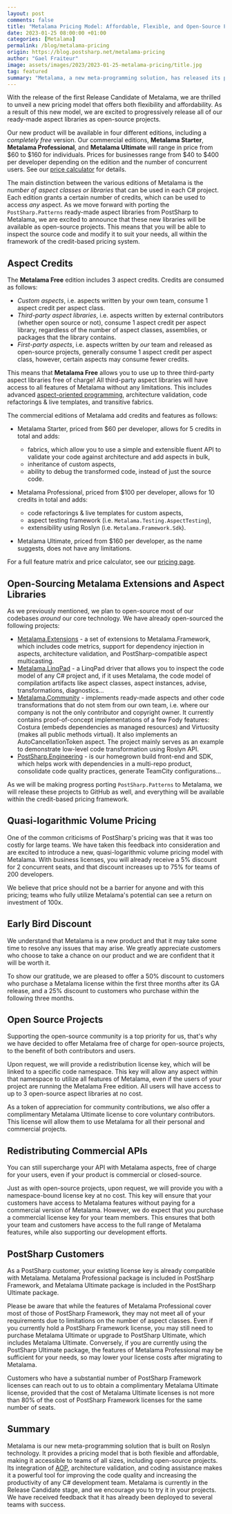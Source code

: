 ```yaml
---
layout: post 
comments: false
title: "Metalama Pricing Model: Affordable, Flexible, and Open-Source Friendly"
date: 2023-01-25 08:00:00 +01:00
categories: [Metalama]
permalink: /blog/metalama-pricing
origin: https://blog.postsharp.net/metalama-pricing
author: "Gael Fraiteur"
image: assets/images/2023/2023-01-25-metalama-pricing/title.jpg
tag: featured
summary: "Metalama, a new meta-programming solution, has released its pricing model with four editions, including a free version. The model includes affordable and flexible options, discounts for early adopters, free access for open-source projects, and special arrangements for existing PostSharp customers."
---
```


With the release of the first Release Candidate of Metalama, we are thrilled to unveil a new pricing model that offers both flexibility and affordability. As a result of this new model, we are excited to progressively release all of our ready-made aspect libraries as open-source projects.

Our new product will be available in four different editions, including a _completely free_ version. Our commercial editions, **Metalama Starter**, **Metalama Professional**, and **Metalama Ultimate** will range in price from $60 to $160 for individuals. Prices for businesses range from $40 to $400 per developer depending on the edition and the number of concurrent users. See our [price calculator](https://www.postsharp.net/metalama/pricing) for details.

The main distinction between the various editions of Metalama is the _number of aspect classes or libraries_ that can be used in each C# project. Each edition grants a certain number of credits, which can be used to access _any_ aspect. As we move forward with porting the `PostSharp.Patterns` ready-made aspect libraries from PostSharp to Metalama, we are excited to announce that these new libraries will be available as open-source projects. This means that you will be able to inspect the source code and modify it to suit your needs, all within the framework of the credit-based pricing system.

## Aspect Credits

The **Metalama Free** edition includes 3 aspect credits. Credits are consumed as follows:

* _Custom aspects_, i.e. aspects written by your own team, consume 1 aspect credit per aspect class.
* _Third-party aspect libraries_, i.e. aspects written by external contributors (whether open source or not), consume 1 aspect credit per aspect library, regardless of the number of aspect classes, assemblies, or packages that the library contains.
* _First-party aspects_, i.e. aspects written by _our_ team and released as open-source projects, generally consume 1 aspect credit per aspect class, however, certain aspects may consume fewer credits.

This means that **Metalama Free** allows you to use up to three third-party aspect libraries free of charge! All third-party aspect libraries will have access to all features of Metalama without any limitations. This includes advanced [aspect-oriented programming](https://www.postsharp.net/solutions/aspect-oriented-programming), architecture validation, code refactorings & live templates, and transitive fabrics.

The commercial editions of Metalama add credits and features as follows:

* Metalama Starter, priced from $60 per developer, allows for 5 credits in total and adds:
  * fabrics, which allow you to use a simple and extensible fluent API to validate your code against architecture and add aspects in bulk,
  * inheritance of custom aspects,
  * ability to debug the transformed code, instead of just the source code.

* Metalama Professional, priced from $100 per developer, allows for 10 credits in total and adds:
  * code refactorings & live templates for custom aspects,
  * aspect testing framework (i.e. `Metalama.Testing.AspectTesting`),
  * extensibility using Roslyn (i.e. `Metalama.Framework.Sdk`).

* Metalama Ultimate, priced from $160 per developer, as the name suggests, does not have any limitations.

For a full feature matrix and price calculator, see our [pricing page](https://www.postsharp.net/metalama/pricing).

## Open-Sourcing Metalama Extensions and Aspect Libraries

As we previously mentioned, we plan to open-source most of our codebases _around_ our core technology. We have already open-sourced the following projects:

* [Metalama.Extensions](https://github.com/metalama/Metalama.Extensions) - a set of extensions to Metalama.Framework, which includes code metrics, support for dependency injection in aspects, architecture validation, and PostSharp-compatible aspect multicasting.
* [Metalama.LinqPad](https://github.com/metalama/Metalama.LinqPad) - a LinqPad driver that allows you to inspect the code model of any C# project and, if it uses Metalama, the code model of compilation artifacts like aspect classes, aspect instances, advise, transformations, diagnostics...
* [Metalama.Community](https://github.com/metalama/Metalama.Community) - implements ready-made aspects and other code transformations that do not stem from our own team, i.e. where our company is not the only contributor and copyright owner. It currently contains proof-of-concept implementations of a few Fody features: Costura (embeds dependencies as managed resources) and Virtuosity (makes all public methods virtual). It also implements an AutoCancellationToken aspect. The project mainly serves as an example to demonstrate low-level code transformation using Roslyn API.
* [PostSharp.Engineering](https://github.com/postsharp/PostSharp.Engineering) - is our homegrown build front-end and SDK, which helps work with dependencies in a multi-repo product, consolidate code quality practices, generate TeamCity configurations...

As we will be making progress porting `PostSharp.Patterns` to Metalama, we will release these projects to GitHub as well, and everything will be available within the credit-based pricing framework.


## Quasi-logarithmic Volume Pricing

One of the common criticisms of PostSharp's pricing was that it was too costly for large teams. We have taken this feedback into consideration and are excited to introduce a new, quasi-logarithmic volume pricing model with Metalama. With business licenses, you will already receive a 5% discount for 2 concurrent seats, and that discount increases up to 75% for teams of 200 developers.

We believe that price should not be a barrier for anyone and with this pricing; teams who fully utilize Metalama's potential can see a return on investment of 100x.

## Early Bird Discount

We understand that Metalama is a new product and that it may take some time to resolve any issues that may arise. We greatly appreciate customers who choose to take a chance on our product and we are confident that it will be worth it.

To show our gratitude, we are pleased to offer a 50% discount to customers who purchase a Metalama license within the first three months after its GA release, and a 25% discount to customers who purchase within the following three months.

## Open Source Projects

Supporting the open-source community is a top priority for us, that's why we have decided to offer Metalama free of charge for open-source projects, to the benefit of both contributors and users.

Upon request, we will provide a redistribution license key, which will be linked to a specific code namespace. This key will allow any aspect within that namespace to utilize all features of Metalama, even if the users of your project are running the Metalama Free edition. All users will have access to up to 3 open-source aspect libraries at no cost.

As a token of appreciation for community contributions, we also offer a complimentary Metalama Ultimate license to core voluntary contributors. This license will allow them to use Metalama for all their personal and commercial projects.

## Redistributing Commercial APIs

You can still supercharge your API with Metalama aspects, free of charge for your users, even if your product is commercial or closed-source.

Just as with open-source projects, upon request, we will provide you with a namespace-bound license key at no cost. This key will ensure that your customers have access to Metalama features without paying for a commercial version of Metalama. However, we do expect that you purchase a commercial license key for your team members. This ensures that both your team and customers have access to the full range of Metalama features, while also supporting our development efforts.

## PostSharp Customers

As a PostSharp customer, your existing license key is already compatible with Metalama. Metalama Professional package is included in PostSharp Framework, and Metalama Ultimate package is included in the PostSharp Ultimate package.


Please be aware that while the features of Metalama Professional cover most of those of PostSharp Framework, they may not meet all of your requirements due to limitations on the number of aspect classes. Even if you currently hold a PostSharp Framework license, you may still need to purchase Metalama Ultimate or upgrade to PostSharp Ultimate, which includes Metalama Ultimate. Conversely, if you are currently using the PostSharp Ultimate package, the features of Metalama Professional may be sufficient for your needs, so may lower your license costs after migrating to Metalama.


Customers who have a substantial number of PostSharp Framework licenses can reach out to us to obtain a complimentary Metalama Ultimate license, provided that the cost of Metalama Ultimate licenses is not more than 80% of the cost of PostSharp Framework licenses for the same number of seats.

## Summary

Metalama is our new meta-programming solution that is built on Roslyn technology. It provides a pricing model that is both flexible and affordable, making it accessible to teams of all sizes, including open-source projects. Its integration of [AOP](https://www.postsharp.net/solutions/aspect-oriented-programming), architecture validation, and coding assistance makes it a powerful tool for improving the code quality and increasing the productivity of any C# development team. Metalama is currently in the Release Candidate stage, and we encourage you to try it in your projects. We have received feedback that it has already been deployed to several teams with success.
